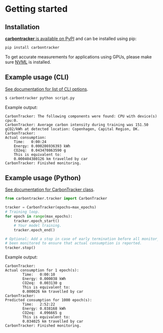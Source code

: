 # Getting started
## Installation
[**carbontracker** is available on PyPI](https://pypi.org/project/carbontracker/) and can be installed using pip:
~~~bash
pip install carbontracker
~~~

To get accurate measurements for applications using GPUs, please make sure [NVML](https://developer.nvidia.com/nvidia-management-library-nvml) is installed.

## Example usage (CLI)
[See documentation for list of CLI options](documentation/CLI.md).

~~~bash
$ carbontracker python script.py
~~~

Example output:
```
CarbonTracker: The following components were found: CPU with device(s) cpu:0.
CarbonTracker: Average carbon intensity during training was 151.50 gCO2/kWh at detected location: Copenhagen, Capital Region, DK.
CarbonTracker: 
Actual consumption:
	Time:	0:00:24
	Energy:	0.000286936393 kWh
	CO2eq:	0.043470863590 g
	This is equivalent to:
	0.000404380126 km travelled by car
CarbonTracker: Finished monitoring.
```

## Example usage (Python)
[See documentation for CarbonTracker class](documentation/CarbonTracker.md).

~~~python
from carbontracker.tracker import CarbonTracker

tracker = CarbonTracker(epochs=max_epochs)
# Training loop.
for epoch in range(max_epochs):
    tracker.epoch_start()
    # Your model training.
    tracker.epoch_end()

# Optional: Add a stop in case of early termination before all monitor_epochs has
# been monitored to ensure that actual consumption is reported.
tracker.stop()
~~~

Example output:
~~~
CarbonTracker: 
Actual consumption for 1 epoch(s):
        Time:   0:00:10
        Energy: 0.000038 kWh
        CO2eq:  0.003130 g
        This is equivalent to:
        0.000026 km travelled by car
CarbonTracker: 
Predicted consumption for 1000 epoch(s):
        Time:   2:52:22
        Energy: 0.038168 kWh
        CO2eq:  4.096665 g
        This is equivalent to:
        0.034025 km travelled by car
CarbonTracker: Finished monitoring.
~~~
